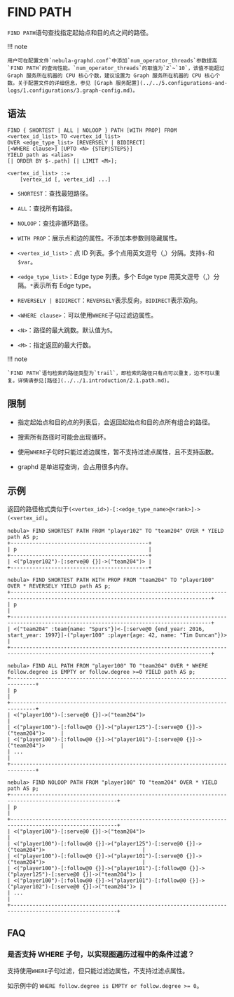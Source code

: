 # FIND PATH

`FIND PATH`语句查找指定起始点和目的点之间的路径。

!!! note

    用户可在配置文件`nebula-graphd.conf`中添加`num_operator_threads`参数提高`FIND PATH`的查询性能。`num_operator_threads`的取值为`2`~`10`，该值不能超过 Graph 服务所在机器的 CPU 核心个数，建议设置为 Graph 服务所在机器的 CPU 核心个数。关于配置文件的详细信息，参见 [Graph 服务配置](../../5.configurations-and-logs/1.configurations/3.graph-config.md)。

## 语法

```ngql
FIND { SHORTEST | ALL | NOLOOP } PATH [WITH PROP] FROM <vertex_id_list> TO <vertex_id_list>
OVER <edge_type_list> [REVERSELY | BIDIRECT] 
[<WHERE clause>] [UPTO <N> {STEP|STEPS}] 
YIELD path as <alias>
[| ORDER BY $-.path] [| LIMIT <M>];

<vertex_id_list> ::=
    [vertex_id [, vertex_id] ...]
```

- `SHORTEST`：查找最短路径。

- `ALL`：查找所有路径。

- `NOLOOP`：查找非循环路径。

- `WITH PROP`：展示点和边的属性。不添加本参数则隐藏属性。

- `<vertex_id_list>`：点 ID 列表。多个点用英文逗号（,）分隔。支持`$-`和`$var`。

- `<edge_type_list>`：Edge type 列表。多个 Edge type 用英文逗号（,）分隔。`*`表示所有 Edge type。

- `REVERSELY | BIDIRECT`：`REVERSELY`表示反向，`BIDIRECT`表示双向。

- `<WHERE clause>`：可以使用`WHERE`子句过滤边属性。

- `<N>`：路径的最大跳数。默认值为`5`。

- `<M>`：指定返回的最大行数。

!!! note

    `FIND PATH`语句检索的路径类型为`trail`，即检索的路径只有点可以重复，边不可以重复。详情请参见[路径](../../1.introduction/2.1.path.md)。

## 限制

- 指定起始点和目的点的列表后，会返回起始点和目的点所有组合的路径。

- 搜索所有路径时可能会出现循环。

- 使用`WHERE`子句时只能过滤边属性，暂不支持过滤点属性，且不支持函数。

- graphd 是单进程查询，会占用很多内存。

## 示例

返回的路径格式类似于`(<vertex_id>)-[:<edge_type_name>@<rank>]->(<vertex_id)`。

```ngql
nebula> FIND SHORTEST PATH FROM "player102" TO "team204" OVER * YIELD path AS p;
+--------------------------------------------+
| p                                          |
+--------------------------------------------+
| <("player102")-[:serve@0 {}]->("team204")> |
+--------------------------------------------+
```

```ngql
nebula> FIND SHORTEST PATH WITH PROP FROM "team204" TO "player100" OVER * REVERSELY YIELD path AS p;
+--------------------------------------------------------------------------------------------------------------------------------------+
| p                                                                                                                                    |
+--------------------------------------------------------------------------------------------------------------------------------------+
| <("team204" :team{name: "Spurs"})<-[:serve@0 {end_year: 2016, start_year: 1997}]-("player100" :player{age: 42, name: "Tim Duncan"})> |
+--------------------------------------------------------------------------------------------------------------------------------------+
```

```ngql
nebula> FIND ALL PATH FROM "player100" TO "team204" OVER * WHERE follow.degree is EMPTY or follow.degree >=0 YIELD path AS p;
+------------------------------------------------------------------------------+
| p                                                                            |
+------------------------------------------------------------------------------+
| <("player100")-[:serve@0 {}]->("team204")>                                   |
| <("player100")-[:follow@0 {}]->("player125")-[:serve@0 {}]->("team204")>     |
| <("player100")-[:follow@0 {}]->("player101")-[:serve@0 {}]->("team204")>     |
| ...                                                                          |
+------------------------------------------------------------------------------+
```

```ngql
nebula> FIND NOLOOP PATH FROM "player100" TO "team204" OVER * YIELD path AS p;
+--------------------------------------------------------------------------------------------------------+
| p                                                                                                      |
+--------------------------------------------------------------------------------------------------------+
| <("player100")-[:serve@0 {}]->("team204")>                                                             |
| <("player100")-[:follow@0 {}]->("player125")-[:serve@0 {}]->("team204")>                               |
| <("player100")-[:follow@0 {}]->("player101")-[:serve@0 {}]->("team204")>                               |
| <("player100")-[:follow@0 {}]->("player101")-[:follow@0 {}]->("player125")-[:serve@0 {}]->("team204")> |
| <("player100")-[:follow@0 {}]->("player101")-[:follow@0 {}]->("player102")-[:serve@0 {}]->("team204")> |
| ...                                                                                                    |
+--------------------------------------------------------------------------------------------------------+
```

## FAQ

### 是否支持 WHERE 子句，以实现图遍历过程中的条件过滤？

支持使用`WHERE`子句过滤，但只能过滤边属性，不支持过滤点属性。

如示例中的 `WHERE follow.degree is EMPTY or follow.degree >= 0`。
